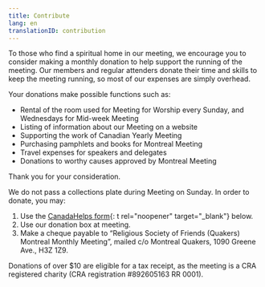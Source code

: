 ```yaml
---
title: Contribute
lang: en
translationID: contribution
---
```

To those who find a spiritual home in our meeting, we encourage you to consider making a monthly donation to help support the running of the meeting. Our members and regular attenders donate their time and skills to keep the meeting running, so most of our expenses are simply overhead.

Your donations make possible functions such as:

* Rental of the room used for Meeting for Worship every Sunday, and Wednesdays for Mid-week Meeting
* Listing of information about our Meeting on a website
* Supporting the work of Canadian Yearly Meeting
* Purchasing pamphlets and books for Montreal Meeting
* Travel expenses for speakers and delegates
* Donations to worthy causes approved by Montreal Meeting

Thank you for your consideration.

We do not pass a collections plate during Meeting on Sunday. In order to donate, you may:
1. Use the [CanadaHelps form](https://www.canadahelps.org/en/charities/quakers-montreal/){: t rel="noopener" target="_blank"} below.
2. Use our donation box at meeting.
3. Make a cheque payable to “Religious Society of Friends (Quakers) Montreal Monthly Meeting”, mailed c/o Montreal Quakers, 1090 Greene Ave., H3Z 1Z9.

Donations of over $10 are eligible for a tax receipt, as the meeting is a CRA registered charity (CRA registration #892605163 RR 0001).

<script id="ch_cdn_embed" type="text/javascript" src="https://www.canadahelps.org/secure/js/cdf_embed.js" charset="utf-8" data-language="en" data-page-id="43151" data-root-url="https://www.canadahelps.org" data-formtype="0" data-cfasync="false"></script>
